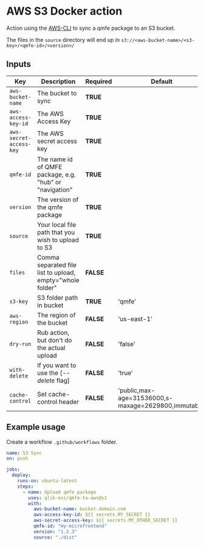 # AWS S3 Docker action

Action using the [AWS-CLI](https://docs.aws.amazon.com/cli/latest/userguide/cli-chap-welcome.html) to sync a qmfe package to an S3 bucket.

The files in the `source` directory will end up in `s3://<aws-bucket-name>/<s3-key>/<qmfe-id>/<version>/`

## Inputs

| Key                     | Description                                               | Required  | Default                                              |
| ----------------------- | --------------------------------------------------------- | --------- | ---------------------------------------------------- |
| `aws-bucket-name`       | The bucket to sync                                        | **TRUE**  |                                                      |
| `aws-access-key-id`     | The AWS Access Key                                        | **TRUE**  |                                                      |
| `aws-secret-access-key` | The AWS secret access key                                 | **TRUE**  |                                                      |
| `qmfe-id`               | The name id of QMFE package, e.g. "hub" or "navigation"   | **TRUE**  |                                                      |
| `version`               | The version of the qmfe package                           | **TRUE**  |                                                      |
| `source`                | Your local file path that you wish to upload to S3        | **TRUE**  |                                                      |
| `files`                 | Comma separated file list to upload, empty="whole folder" | **FALSE** |                                                      |
| `s3-key`                | S3 folder path in bucket                                  | **TRUE**  | 'qmfe'                                               |
| `aws-region`            | The region of the bucket                                  | **FALSE** | 'us-east-1'                                          |
| `dry-run`               | Rub action, but don't do the actual upload                | **FALSE** | 'false'                                              |
| `with-delete`           | If you want to use the [_--delete_ flag]                  | **FALSE** | 'true'                                               |
| `cache-control`         | Set cache-control header                                  | **FALSE** | 'public,max-age=31536000,s-maxage=2629800,immutable' |

## Example usage

Create a workflow `.github/workflows` folder.

```yaml
name: S3 Sync
on: push

jobs:
  deploy:
    runs-on: ubuntu-latest
    steps:
      - name: Upload qmfe package
        uses: qlik-oss/qmfe-to-aws@v1
        with:
          aws-bucket-name: bucket.domain.com
          aws-access-key-id: ${{ secrets.MY_SECRET }}
          aws-secret-access-key: ${{ secrets.MY_OTHER_SECRET }}
          qmfe-id: "my-microfrontend"
          version: "1.2.3"
          source: "./dist"
```
